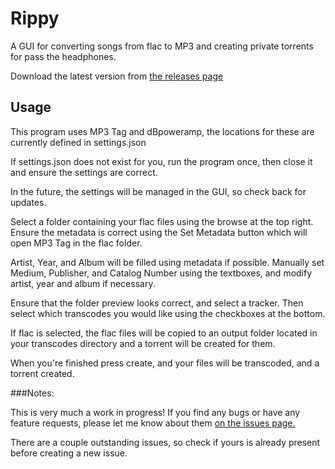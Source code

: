 Rippy
=====

A GUI for converting songs from flac to MP3 and creating private torrents for pass the headphones.

Download the latest version from [the releases page](https://github.com/flare561/Rippy/releases/)

Usage
-----

This program uses MP3 Tag and dBpoweramp, the locations for these are currently defined in settings.json

If settings.json does not exist for you, run the program once, then close it and ensure the settings are correct.

In the future, the settings will be managed in the GUI, so check back for updates.

Select a folder containing your flac files using the browse at the top right. Ensure the metadata is correct using the Set Metadata button which will open MP3 Tag in the flac folder.

Artist, Year, and Album will be filled using metadata if possible. Manually set Medium, Publisher, and Catalog Number using the textboxes, and modify artist, year and album if necessary.

Ensure that the folder preview looks correct, and select a tracker. Then select which transcodes you would like using the checkboxes at the bottom.

If flac is selected, the flac files will be copied to an output folder located in your transcodes directory and a torrent will be created for them.

When you're finished press create, and your files will be transcoded, and a torrent created. 

###Notes:

This is very much a work in progress! If you find any bugs or have any feature requests, please let me know about them [on the issues page.](https://github.com/flare561/Rippy/issues)

There are a couple outstanding issues, so check if yours is already present before creating a new issue.